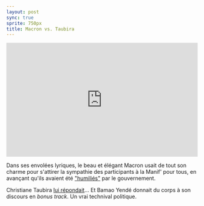 ```yaml
---
layout: post
sync: true
sprite: 750px
title: Macron vs. Taubira
---
```

<iframe width="100%" height="300" scrolling="no" frameborder="no" src="https://w.soundcloud.com/player/?url=https%3A//api.soundcloud.com/tracks/309156245&amp;auto_play=false&amp;hide_related=false&amp;show_comments=true&amp;show_user=true&amp;show_reposts=false&amp;visual=true"></iframe>

Dans ses envolées lyriques, le beau et élégant Macron usait de tout son
charme pour s'attirer la sympathie des participants à la Manif' pour
tous, en avançant qu'ils avaient été
["humiliés"](http://www.lefigaro.fr/elections/presidentielles/2017/02/17/35003-20170217ARTFIG00165-macron-estime-que-les-opposants-au-mariage-pour-tous-ont-ete-humilies.php)
par le gouvernement.

Christiane Taubira [lui répondait](http://tempsreel.nouvelobs.com/rue89/rue89-sur-les-reseaux/20170223.OBS5691/qui-a-ete-humilie-bamao-yende-remixe-taubira.html)...
Et Bamao Yendé donnait du corps à son discours en _bonus track_. Un vrai
technival politique.

<script type="text/javascript">SCSync({bpm: 45, img: '.post-img'});</script>

